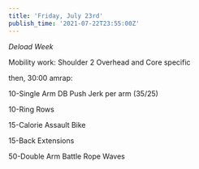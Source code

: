 ```yaml
---
title: 'Friday, July 23rd'
publish_time: '2021-07-22T23:55:00Z'
---
```


*Deload Week*

Mobility work: Shoulder 2 Overhead and Core specific

then, 30:00 amrap:

10-Single Arm DB Push Jerk per arm (35/25)

10-Ring Rows

15-Calorie Assault Bike

15-Back Extensions

50-Double Arm Battle Rope Waves
